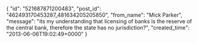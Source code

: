  {
   "id": "521687871200483",
   "post_id": "462493170453287_481634205205850",
   "from_name": "Mick Parker",
   "message": "its my understanding that licensing of banks is the reserve of the central bank, therefore the state has no jurisdiction?",
   "created_time": "2013-06-06T19:02:49+0000"
 }
